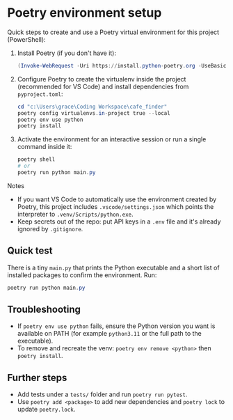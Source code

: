 Poetry environment setup
========================

Quick steps to create and use a Poetry virtual environment for this project (PowerShell):

1. Install Poetry (if you don't have it):

   ```powershell
   (Invoke-WebRequest -Uri https://install.python-poetry.org -UseBasicParsing).Content | python -
   ```

2. Configure Poetry to create the virtualenv inside the project (recommended for VS Code) and install dependencies from `pyproject.toml`:

   ```powershell
   cd "c:\Users\grace\Coding Workspace\cafe_finder"
   poetry config virtualenvs.in-project true --local
   poetry env use python
   poetry install
   ```

3. Activate the environment for an interactive session or run a single command inside it:

   ```powershell
   poetry shell
   # or
   poetry run python main.py
   ```

Notes
- If you want VS Code to automatically use the environment created by Poetry, this project includes `.vscode/settings.json` which points the interpreter to `.venv/Scripts/python.exe`.
- Keep secrets out of the repo: put API keys in a `.env` file and it's already ignored by `.gitignore`.

Quick test
---------
There is a tiny `main.py` that prints the Python executable and a short list of installed packages to confirm the environment. Run:

```powershell
poetry run python main.py
```

Troubleshooting
---------------
- If `poetry env use python` fails, ensure the Python version you want is available on PATH (for example `python3.11` or the full path to the executable).
- To remove and recreate the venv: `poetry env remove <python>` then `poetry install`.

Further steps
-------------
- Add tests under a `tests/` folder and run `poetry run pytest`.
- Use `poetry add <package>` to add new dependencies and `poetry lock` to update `poetry.lock`.
